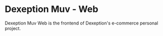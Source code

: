# Dexeption Muv - Web
Dexeption Muv Web is the frontend of Dexeption's e-commerce personal project.

